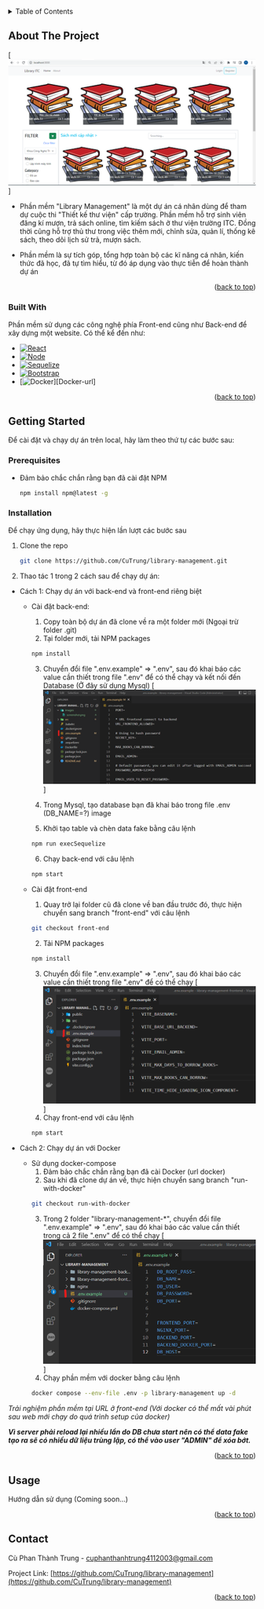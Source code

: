 <!-- Improved compatibility of back to top link: See: https://github.com/othneildrew/Best-README-Template/pull/73 -->
<a name="readme-top"></a>

<!-- TABLE OF CONTENTS -->
<details>
  <summary>Table of Contents</summary>
  <ol>
    <li>
      <a href="#about-the-project">About The Project</a>
      <ul>
        <li><a href="#built-with">Built With</a></li>
      </ul>
    </li>
    <li>
      <a href="#getting-started">Getting Started</a>
      <ul>
        <li><a href="#prerequisites">Prerequisites</a></li>
        <li><a href="#installation">Installation</a></li>
      </ul>
    </li>
    <li><a href="#usage">Usage</a></li>
    <li><a href="#contact">Contact</a></li>
  </ol>
</details>



<!-- ABOUT THE PROJECT -->
## About The Project

[![Library Management][product-screenshot]]

- Phần mềm "Library Management" là một dự án cá nhân dùng để tham dự cuộc thi "Thiết kế thư viện" cấp trường. Phần mềm hỗ trợ sinh viên đăng kí mượn, trả sách online, tìm kiếm sách ở thư viện trường ITC. Đồng thời cũng hỗ trợ thủ thư trong việc thêm mới, chỉnh sửa, quản lí, thống kê sách, theo dõi lịch sử trả, mượn sách.

- Phần mềm là sự tích góp, tổng hợp toàn bộ các kĩ năng cá nhân, kiến thức đã học, đã tự tìm hiểu, từ đó áp dụng vào thực tiễn để hoàn thành dự án 


<p align="right">(<a href="#readme-top">back to top</a>)</p>



### Built With

Phần mềm sử dụng các công nghệ phía Front-end cũng như Back-end để xây dựng một website. Có thể kể đến như:

* [![React][React.js]][React-url]
* [![Node][Node.js]][Node-url]
* [![Sequelize][Sequelize.js]][Sequelize-url]
* [![Bootstrap][Bootstrap.com]][Bootstrap-url]
* [![Docker][Docker.com]][Docker-url]

<p align="right">(<a href="#readme-top">back to top</a>)</p>


<!-- GETTING STARTED -->
## Getting Started

Để cài đặt và chạy dự án trên local, hãy làm theo thứ tự các bước sau: 

### Prerequisites

* Đảm bảo chắc chắn rằng bạn đã cài đặt NPM
  ```sh
  npm install npm@latest -g
  ```

### Installation

Để chạy ứng dụng, hãy thực hiện lần lượt các bước sau

1. Clone the repo
   ```sh
   git clone https://github.com/CuTrung/library-management.git
   ```
2. Thao tác 1 trong 2 cách sau để chạy dự án:
  - Cách 1: Chạy dự án với back-end và front-end riêng biệt
    * Cài đặt back-end: 
      1. Copy toàn bộ dự án đã clone về ra một folder mới (Ngoại trừ folder .git)
      2. Tại folder mới, tải NPM packages
        ```sh
        npm install
        ```

      3. Chuyển đổi file ".env.example" => ".env", sau đó khai báo các value cần thiết trong file ".env" để có thể chạy và kết nối đến Database (Ở đây sử dụng Mysql) 
        [![Env Example Backend][env-example-backend]]

      4. Trong Mysql, tạo database bạn đã khai báo trong file .env (DB_NAME=?)
        image
      5. Khởi tạo table và chèn data fake bằng câu lệnh
        ```sh
        npm run execSequelize
        ```
      6. Chạy back-end với câu lệnh
        ```sh
        npm start
        ```
    * Cài đặt front-end
      1. Quay trở lại folder cũ đã clone về ban đầu trước đó, thực hiện chuyển sang branch "front-end" với câu lệnh
        ```sh
        git checkout front-end
        ```      
      2. Tải NPM packages
        ```sh
        npm install
        ```
      3. Chuyển đổi file ".env.example" => ".env", sau đó khai báo các value cần thiết trong file ".env" để có thể chạy
        [![Env Example Frontend][env-example-frontend]]
      4. Chạy front-end với câu lệnh 
        ```sh
        npm start
        ```

  - Cách 2: Chạy dự án với Docker
    * Sử dụng docker-compose
      1. Đảm bảo chắc chắn rằng bạn đã cài Docker (url docker)
      2. Sau khi đã clone dự án về, thực hiện chuyển sang branch "run-with-docker"
        ```sh
        git checkout run-with-docker
        ```
      3. Trong 2 folder "library-management-*", chuyển đổi file ".env.example" => ".env", sau đó khai báo các value cần thiết trong cả 2 file ".env" để có thể chạy
        [![Env Example Docker][env-example-docker]]
      4. Chạy phần mềm với docker bằng câu lệnh
        ```sh
        docker compose --env-file .env -p library-management up -d
        ```

*Trải nghiệm phần mềm tại URL ở front-end (Với docker có thể mất vài phút sau web mới chạy do quá trình setup của docker)*

***Vì server phải reload lại nhiều lần do DB chưa start nên có thể data fake tạo ra sẽ có nhiều dữ liệu trùng lặp, có thể vào user "ADMIN" để xóa bớt.***

<p align="right">(<a href="#readme-top">back to top</a>)</p>


<!-- USAGE EXAMPLES -->
## Usage

Hướng dẫn sử dụng (Coming soon...)

<p align="right">(<a href="#readme-top">back to top</a>)</p>



<!-- CONTACT -->
## Contact

Cù Phan Thành Trung - cuphanthanhtrung4112003@gmail.com

Project Link: [https://github.com/CuTrung/library-management](https://github.com/CuTrung/library-management)

<p align="right">(<a href="#readme-top">back to top</a>)</p>




<!-- MARKDOWN LINKS & IMAGES -->
<!-- https://www.markdownguide.org/basic-syntax/#reference-style-links -->
[product-screenshot]: images/screenshot.png
[env-example-backend]: images/envExampleBackend.png
[env-example-frontend]: images/envExampleFrontend.png
[env-example-docker]: images/envExampleDocker.png
[React.js]: https://img.shields.io/badge/React-20232A?style=for-the-badge&logo=react&logoColor=61DAFB&color=2e147e
[React-url]: https://reactjs.org/
[Node.js]: https://img.shields.io/badge/Node-20232A?style=for-the-badge&logo=nodedotjs&logoColor=#88c24a
[Node-url]: https://nodejs.org/
[Sequelize.js]: https://img.shields.io/badge/Sequelize-20232A?style=for-the-badge&logo=sequelize&color=5f6368
[Sequelize-url]: https://sequelize.org/
[Docker.js]: https://img.shields.io/badge/Docker-20232A?style=for-the-badge&logo=docker&color=788991
[Docker.com]: https://docker.com
[Bootstrap.com]: https://img.shields.io/badge/Bootstrap-563D7C?style=for-the-badge&logo=bootstrap&logoColor=white
[Bootstrap-url]: https://getbootstrap.com


